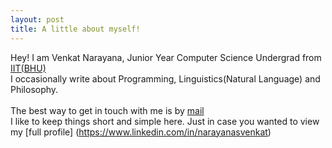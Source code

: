 ```yaml
---
layout: post
title: A little about myself!
---
```


Hey! I am Venkat Narayana, Junior Year Computer Science Undergrad from [IIT(BHU)](https://iitbhu.ac.in)  
I occasionally write about Programming, Linguistics(Natural Language) and Philosophy.
<br><br>
The best way to get in touch with me is by [mail](mailto:narayana.svenkat.cse17@iitbhu.ac.in)  
I like to keep things short and simple here. Just in case you wanted to view my [full profile] (https://www.linkedin.com/in/narayanasvenkat)


